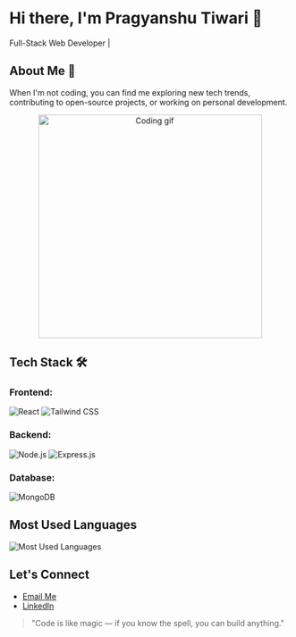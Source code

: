 # Hi there, I'm Pragyanshu Tiwari 👋
Full-Stack Web Developer |

## About Me 🚀
When I'm not coding, you can find me exploring new tech trends, contributing to open-source projects, or working on personal development.

<p align="center">
  <img src="https://media.giphy.com/media/qgQUggAC3Pfv687qPC/giphy.gif" width="400" alt="Coding gif"/>
</p>

## Tech Stack 🛠️
### Frontend:
![React](https://img.shields.io/badge/-React-black?style=flat&logo=react)
![Tailwind CSS](https://img.shields.io/badge/-Tailwind%20CSS-black?style=flat&logo=tailwindcss)

### Backend:
![Node.js](https://img.shields.io/badge/-Node.js-black?style=flat&logo=node.js)
![Express.js](https://img.shields.io/badge/-Express.js-black?style=flat&logo=express)

### Database:
![MongoDB](https://img.shields.io/badge/-MongoDB-black?style=flat&logo=mongodb)

## Most Used Languages
![Most Used Languages](https://github-readme-stats.vercel.app/api/top-langs/?username=Pragyanshu08&layout=compact)


## Let's Connect
- [Email Me](mailto:yashtiwari4000@gmail.com)
- [LinkedIn](https://www.linkedin.com/in/pragyanshutiwari/)

> "Code is like magic — if you know the spell, you can build anything."
